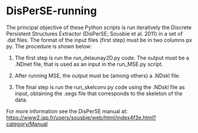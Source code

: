 # DisPerSE-running

The principal objective of these Python scripts is run iteratively the Discrete Persistent Structures Extractor (DisPerSE; Sousbie et al. 2011) in a set of .dat files. 
The format of the input files (first step) must be in two columns px py. The procedure is shown below:

1) The first step is run the run_delaunay2D.py code. The output must be a .NDnet file, that
is used as an input in the run_MSE.py script. 

2) After running MSE, the output must be (among others) a .NDskl file. 

3) The final step is run the run_skelconv.py code using the .NDskl file as input,
obtaining the .segs file that corresponds to the skeleton of the data.

For more information see the DisPerSE manual at: https://www2.iap.fr/users/sousbie/web/html/index4f3e.html?category/Manual
